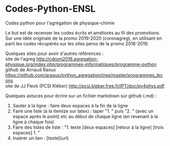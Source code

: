 # Codes-Python-ENSL
Codes python pour l'agrégation de physique-chimie

Le but est de recenser les codes écrits et améliorés au fil des promotions. 
Sur une idée originale de la promo 2019-2020 (coronagreg), en utilisant en parti les codes récupérés sur les sites perso de la promo 2018-2019.

Quelques sites pour avoir d'autres références :  
site de l'agreg http://cdrom2016.agregation-physique.org/index.php/programmes-informatiques/programme-python  
github de Arnaud Raoux https://github.com/araoux/python_agregation/tree/master/programmes_lecons  
site de JJ Fleck (PCSI Kléber) http://pcsi.kleber.free.fr/IPT/doc/py4phys.pdf  


Quelques astuces pour écrire sur un fichier markdown sur github (.md) :  
   1. Sauter à la ligne : faire deux espaces à la fin de la ligne  
   2. Faire une liste (à la itemize sur latex) : taper "1. " puis "2. " (avec un espace après le point) etc au début de chaque ligne (en revenant à la ligne à chaque fois)  
   3. Faire des listes de liste : "1. texte \[deux espaces\] \[retour à la ligne\] \[trois espaces\] 1. "  
   4. Insérer un lien : \[texte\]\(url\)
